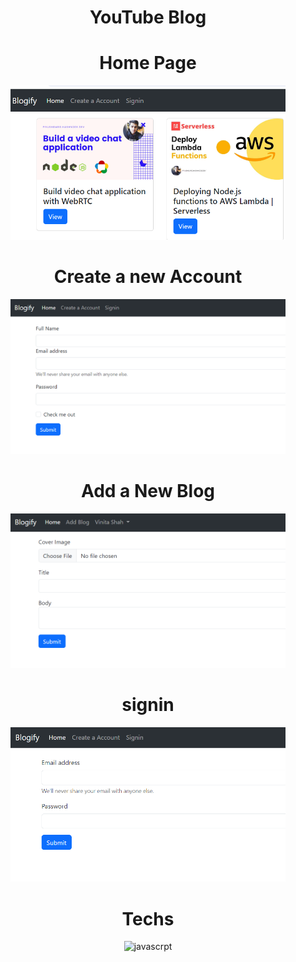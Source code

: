 

<div align="center"><h1>YouTube Blog</h1>



# Home Page
<img src = "https://raw.githubusercontent.com/vinita2003/blogifyy/master/Home%20(2).png" length = 330 width = 440>

# Create a new Account
<img src = "https://raw.githubusercontent.com/vinita2003/blogifyy/master/create%20%20(2).png" length = 330 width = 440>

# Add a New Blog
<img src = "https://raw.githubusercontent.com/vinita2003/blogifyy/master/signin%20(2).png" length = 330 width = 440>

# signin
<img src = "https://raw.githubusercontent.com/vinita2003/blogifyy/master/signnn.png" length = 330 width = 440>



# Techs
![javascrpt](https://img.shields.io/badge/JavaScript-F7DF1E.svg?style=for-the-badge&logo=JavaScript&logoColor=black)

